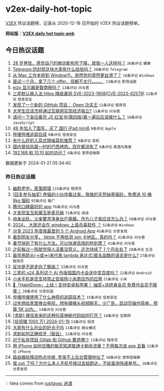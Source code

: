 # v2ex-daily-hot-topic

[V2EX](https://www.v2ex.com/) 热议话题榜，记录从 2020-12-18 日开始的 V2EX 热议话题榜单。

**网站版：[V2EX daily hot topic web](https://boojack.github.io/v2ex-daily-hot-topic-web/)**

## 今日热议话题

<!-- TODAY BEGIN -->

1. [28 岁男性，感觉自己的肺功能有所下降，就我一人这样吗？](https://www.v2ex.com/t/1010367) `26条评论` `健康`
1. [Telegram 防封禁这块大家有什么经验吗？](https://www.v2ex.com/t/1010381) `20条评论` `Telegram`
1. [从 Mac 工作本转到 Window11，突然觉的竟然更丝滑了？](https://www.v2ex.com/t/1010377) `18条评论` `Windows`
1. [面试一个月，拿了几个 offer，但都不太行。。。。。](https://www.v2ex.com/t/1010401) `13条评论` `职场话题`
1. [eizo 显示器是智商税吗？](https://www.v2ex.com/t/1010365) `13条评论` `问与答`
1. [三星默认输入法 https 降级漏洞 SVE-2023-1908(CVE-2023-42579)](https://www.v2ex.com/t/1010368) `12条评论` `信息安全`
1. [发现了一个新的 GitHub 项目： Open 功夫王](https://www.v2ex.com/t/1010392) `11条评论` `程序员`
1. [大学生应该怎样通过互联网实现经济独立?](https://www.v2ex.com/t/1010382) `11条评论` `问与答`
1. [请问一下各位看完 JS 红宝书(第四版)第一遍后应该做什么？](https://www.v2ex.com/t/1010385) `10条评论` `JavaScript`
1. [49 年加入了国军，买了 国行 iPad mini6](https://www.v2ex.com/t/1010376) `9条评论` `Apple`
1. [哔哩哔哩追踪后续](https://www.v2ex.com/t/1010369) `9条评论` `信息安全`
1. [有什么好的入耳式降噪耳机推荐？](https://www.v2ex.com/t/1010366) `9条评论` `耳机`
1. [国内曾经风靡一时的巴西烤肉，现在都消失了](https://www.v2ex.com/t/1010396) `6条评论` `美酒与美食`
1. [192.168 和 10.10 如何访问？](https://www.v2ex.com/t/1010362) `6条评论` `宽带症候群`

数据更新于 2024-01-21 05:34:40

<!-- TODAY END -->

### 昨日热议话题

<!-- YESTERDAY BEGIN -->

1. [幽默老中，家里砌墙](https://www.v2ex.com/t/1010315) `115条评论` `程序员`
1. [[回复参与抽奖] 养猫的小伙伴看过来，我做的天然钠基猫砂，免费送 10 桶 9kg 猫砂](https://www.v2ex.com/t/1010298) `93条评论` `推广`
1. [腾讯口碑最好的 app](https://www.v2ex.com/t/1010248) `76条评论` `问与答`
1. [才发现宝玉和黛玉是表兄妹](https://www.v2ex.com/t/1010184) `72条评论` `阅读`
1. [母亲出轨，父亲要求净身出户离婚，作为儿子我应该怎么办？](https://www.v2ex.com/t/1010326) `58条评论` `问与答`
1. [2024， 大家还会在 windows 上装杀毒软件 ？](https://www.v2ex.com/t/1010270) `52条评论` `Windows`
1. [分享 2023 年度我最爱的 5 个 Android App](https://www.v2ex.com/t/1010194) `45条评论` `分享发现`
1. [看到网友分享， tiktok 不再检测 sim 卡地区。真的吗？](https://www.v2ex.com/t/1010296) `42条评论` `问与答`
1. [春节快到了有什么方法，可以快速高效的抢到票？](https://www.v2ex.com/t/1010205) `41条评论` `问与答`
1. [之前每过一阵就觉得人活着没意义，这次持续了 1 个月左右了](https://www.v2ex.com/t/1010314) `28条评论` `生活`
1. [最早用箭头(->或=>)来代表 lambda 表达式/匿名函数的语言是什么?](https://www.v2ex.com/t/1010222) `27条评论` `程序员`
1. [反诈是不是走向了极端？](https://www.v2ex.com/t/1010350) `22条评论` `问与答`
1. [三星的 s24 系列这个 AI 外版插国内卡会送中变百度吗？](https://www.v2ex.com/t/1010211) `22条评论` `Android`
1. [小米手机是否支持禁止安装除小米商店外的应用](https://www.v2ex.com/t/1010185) `21条评论` `小米`
1. [🎁「HabitDone」上线！支持安卓和苹果！ 抽奖+送终身会员 免费月会员不限量！](https://www.v2ex.com/t/1010318) `20条评论` `分享创造`
1. [哔哩哔哩使用了什么神奇的追踪技术？](https://www.v2ex.com/t/1010303) `15条评论` `信息安全`
1. [过年想给家里换台电视，想有摄像头视频聊天，少广告，启动页操作简单，预算 5K 以内。](https://www.v2ex.com/t/1010253) `14条评论` `问与答`
1. [[求助] 微信发来的这种抖音神秘代码如何打开？](https://www.v2ex.com/t/1010242) `14条评论` `互联网`
1. [[投资赚 1000 万] 2024-01-19](https://www.v2ex.com/t/1010254) `13条评论` `投资`
1. [大家有什么创业的好点子吗](https://www.v2ex.com/t/1010204) `13条评论` `商业模式`
1. [求助如何正确拔牙（智齿）](https://www.v2ex.com/t/1010305) `12条评论` `问与答`
1. [对于私有项目 Gitlab 和 Github 要选哪个](https://www.v2ex.com/t/1010221) `12条评论` `程序员`
1. [用 iPhone 如何优雅的每天知道联通卡剩余流量？不用每次进 app 去看](https://www.v2ex.com/t/1010207) `12条评论` `iPhone`
1. [路由器给移动热点中继, 登录不上后台管理地址了](https://www.v2ex.com/t/1010351) `10条评论` `宽带症候群`
1. [我 out 了吗？为什么本人手机号拨过去给韵达，不给查询快递单号。](https://www.v2ex.com/t/1010220) `10条评论` `分享发现`

<!-- YESTERDAY END -->

---

💡 Idea comes from [justjavac 迷渡](https://github.com/justjavac/)

